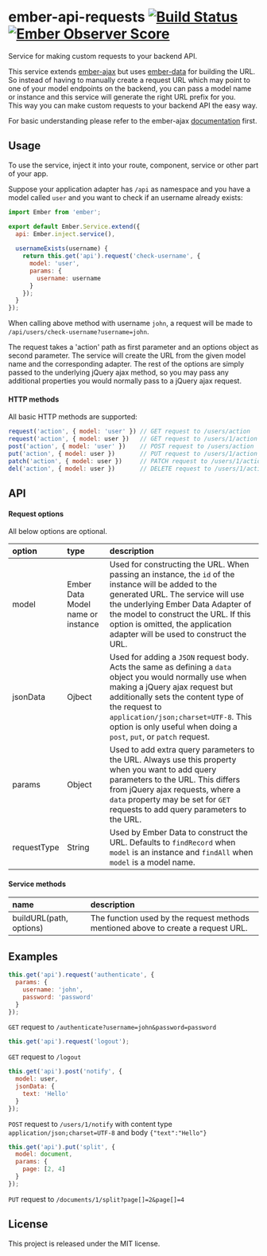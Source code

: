 # ember-api-requests [![Build Status](https://travis-ci.org/jcbvm/ember-api-requests.svg?branch=master)](https://travis-ci.org/jcbvm/ember-api-requests) [![Ember Observer Score](https://emberobserver.com/badges/ember-api-requests.svg)](https://emberobserver.com/addons/ember-api-requests)

Service for making custom requests to your backend API.

This service extends [ember-ajax](https://github.com/ember-cli/ember-ajax) but uses [ember-data](https://github.com/ember-cli/ember-data) for building the URL.<br>
So instead of having to manually create a request URL which may point to one of your model endpoints on the backend, you can pass a model name or instance and this service will generate the right URL prefix for you.<br>
This way you can make custom requests to your backend API the easy way.

For basic understanding please refer to the ember-ajax [documentation](https://github.com/ember-cli/ember-ajax) first.

## Usage

To use the service, inject it into your route, component, service or other part of your app.

Suppose your application adapter has `/api` as namespace and you have a model called `user` and you want to check if an username already exists:

```javascript
import Ember from 'ember';

export default Ember.Service.extend({
  api: Ember.inject.service(),
  
  usernameExists(username) {
    return this.get('api').request('check-username', {
      model: 'user',
      params: {
        username: username
      }
    });
  }
});
```

When calling above method with username `john`, a request will be made to `/api/users/check-username?username=john`.

The request takes a 'action' path as first parameter and an options object as second parameter. 
The service will create the URL from the given model name and the corresponding adapter. 
The rest of the options are simply passed to the underlying jQuery ajax method, so you may pass any additional properties you would normally pass to a jQuery ajax request.

#### HTTP methods

All basic HTTP methods are supported:

```javascript
request('action', { model: 'user' }) // GET request to /users/action
request('action', { model: user })   // GET request to /users/1/action
post('action', { model: 'user' })    // POST request to /users/action
put('action', { model: user })       // PUT request to /users/1/action (asuming user is a model with id 1)
patch('action', { model: user })     // PATCH request to /users/1/action (asuming user is a model with id 1)
del('action', { model: user })       // DELETE request to /users/1/action (asuming user is a model with id 1)
```

## API

#### Request options

All below options are optional.

| option | type | description | 
|:---|:---|:---|
| model | Ember Data Model name or instance | Used for constructing the URL. When passing an instance, the `id` of the instance will be added to the generated URL. The service will use the underlying Ember Data Adapter of the model to construct the URL. If this option is omitted, the application adapter will be used to construct the URL. |
| jsonData | Ojbect | Used for adding a `JSON` request body. Acts the same as defining a `data` object you would normally use when making a jQuery ajax request but additionally sets the content type of the request to `application/json;charset=UTF-8`. This option is only useful when doing a `post`, `put`, or `patch` request. |
| params | Object | Used to add extra query parameters to the URL. Always use this property when you want to add query parameters to the URL. This differs from jQuery ajax requests, where a `data` property may be set for `GET` requests to add query parameters to the URL. |
| requestType | String | Used by Ember Data to construct the URL. Defaults to `findRecord` when `model` is an instance and `findAll` when `model` is a model name.

#### Service methods

| name | description | 
|:---|:---|
| buildURL(path, options) | The function used by the request methods mentioned above to create a request URL. |

## Examples

```javascript
this.get('api').request('authenticate', {
  params: {
	username: 'john',
	password: 'password'
  }
});
```
`GET` request to `/authenticate?username=john&password=password`

```javascript
this.get('api').request('logout');
```
`GET` request to `/logout`

```javascript
this.get('api').post('notify', {
  model: user,
  jsonData: {
	text: 'Hello'
  }
});
```
`POST` request to `/users/1/notify` with content type `application/json;charset=UTF-8` and body `{"text":"Hello"}`

```javascript
this.get('api').put('split', {
  model: document,
  params: {
	page: [2, 4]
  }
});
```
`PUT` request to `/documents/1/split?page[]=2&page[]=4`

## License

This project is released under the MIT license.
